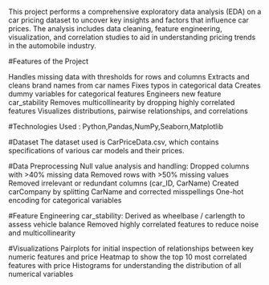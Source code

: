 This project performs a comprehensive exploratory data analysis (EDA) on a car pricing dataset to uncover key insights and factors that influence car prices. The analysis includes data cleaning, feature engineering, visualization, and correlation studies to aid in understanding pricing trends in the automobile industry.

#Features of the Project

Handles missing data with thresholds for rows and columns
Extracts and cleans brand names from car names
Fixes typos in categorical data
Creates dummy variables for categorical features
Engineers new feature car_stability
Removes multicollinearity by dropping highly correlated features
Visualizes distributions, pairwise relationships, and correlations

#Technologies Used :
Python,Pandas,NumPy,Seaborn,Matplotlib

#Dataset
The dataset used is CarPriceData.csv, which contains specifications of various car models and their prices.

#Data Preprocessing
Null value analysis and handling:
Dropped columns with >40% missing data
Removed rows with >50% missing values
Removed irrelevant or redundant columns (car_ID, CarName)
Created carCompany by splitting CarName and corrected misspellings
One-hot encoding for categorical variables

#Feature Engineering
car_stability: Derived as wheelbase / carlength to assess vehicle balance
Removed highly correlated features to reduce noise and multicollinearity

#Visualizations
Pairplots for initial inspection of relationships between key numeric features and price
Heatmap to show the top 10 most correlated features with price
Histograms for understanding the distribution of all numerical variables



